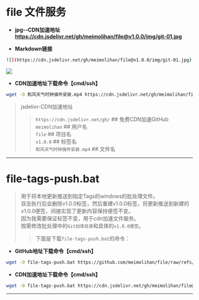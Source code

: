 # file 文件服务

* **jpg--CDN加速地址**    
**<https://cdn.jsdelivr.net/gh/meimolihan/file@v1.0.0/img/git-01.jpg>**

* **Markdown链接**
```bash
![](https://cdn.jsdelivr.net/gh/meimolihan/file@v1.0.0/img/git-01.jpg)
```

![](https://cdn.jsdelivr.net/gh/meimolihan/file@v1.0.0/img/git-01.jpg)

* **CDN加速地址下载命令【cmd/ssh】**  
```bash
wget -O 和风天气时钟插件安装.mp4 https://cdn.jsdelivr.net/gh/meimolihan/file@v1.0.0/mp4/和风天气时钟插件安装.mp4
```

> jsdelivr-CDN加速地址
>> `https://cdn.jsdelivr.net/gh/`  ## 免费CDN加速GitHub  
>> `meimolihan`  ## 用户名  
>> `file`  ## 项目名  
>> `v1.0.0`   ## 标签名  
>> `和风天气时钟插件安装.mp4`  ## 文件名

---

# file-tags-push.bat

> 用于将本地更新推送到指定Tags的windows的批处理文件。  
> 双击执行后会删除v1.0.0标签，然后重建v1.0.0标签，将更新推送到新建的v1.0.0便签，间接实现了更新内容保持便签不变。  
> 因为我需要保证标签不变，用于cdn加速文件服务。  
> 按需修改批处理中的`Git创库目录`和具体的`v1.0.0便签`。  
>> 下面是下载`file-tags-push.bat`的命令：

* **GitHub地址下载命令【cmd/ssh】**
```bash
wget -O file-tags-push.bat https://github.com/meimolihan/file/raw/refs/heads/main/tags-push/file-tags-push.bat
```

* **CDN加速地址下载命令【cmd/ssh】**  
```bash
wget -O file-tags-push.bat https://cdn.jsdelivr.net/gh/meimolihan/file@v1.0.0/tags-push/file-tags-push.bat
```

---

